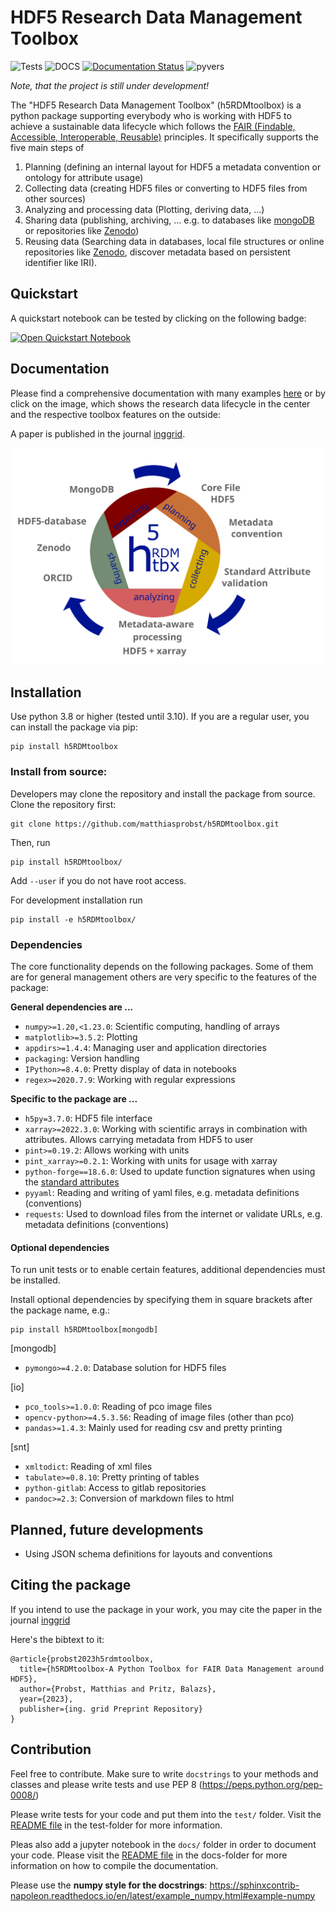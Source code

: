 # HDF5 Research Data Management Toolbox

![Tests](https://github.com/matthiasprobst/h5RDMtoolbox/actions/workflows/tests.yml/badge.svg)
![DOCS](https://codecov.io/gh/matthiasprobst/h5RDMtoolbox/branch/dev/graph/badge.svg)
[![Documentation Status](https://readthedocs.org/projects/h5rdmtoolbox/badge/?version=latest)](https://h5rdmtoolbox.readthedocs.io/en/latest/?badge=latest)
![pyvers](https://img.shields.io/badge/python-3.8%20%7C%203.9%20%7C%203.10-blue)

*Note, that the project is still under development!*

The "HDF5 Research Data Management Toolbox" (h5RDMtoolbox) is a python package supporting everybody who is working with
HDF5 to achieve a sustainable data lifecycle which follows
the [FAIR (Findable, Accessible, Interoperable, Reusable)](https://www.nature.com/articles/sdata201618)
principles. It specifically supports the five main steps of

1. Planning (defining an internal layout for HDF5 a metadata convention or ontology for attribute usage)
2. Collecting data (creating HDF5 files or converting to HDF5 files from other sources)
3. Analyzing and processing data (Plotting, deriving data, ...)
4. Sharing data (publishing, archiving, ... e.g. to databases like [mongoDB](https://www.mongodb.com/) or repositories
   like [Zenodo](https://zenodo.org/))
5. Reusing data (Searching data in databases, local file structures or online repositories
   like [Zenodo](https://zenodo.org), discover metadata based on persistent identifier like IRI).

## Quickstart

A quickstart notebook can be tested by clicking on the following badge:

[![Open Quickstart Notebook](https://colab.research.google.com/assets/colab-badge.svg)](https://colab.research.google.com/github/matthiasprobst/h5RDMtoolbox/blob/main/docs/colab/quickstart.ipynb)

## Documentation

Please find a comprehensive documentation with many examples [here](h5rdmtoolbox.readthedocs.io/en/latest/) or by click
on the image, which shows the research data lifecycle in the center and the respective toolbox features on the outside:

A paper is published in the journal [inggrid](https://preprints.inggrid.org/repository/view/23/).

<a href="https://h5rdmtoolbox.readthedocs.io/en/latest/"><img src="docs/_static/new_icon_with_text.svg" alt="RDM lifecycle" style="widht:600px;"></a>

## Installation

Use python 3.8 or higher (tested until 3.10). If you are a regular user, you can install the package via pip:

    pip install h5RDMtoolbox

### Install from source:

Developers may clone the repository and install the package from source. Clone the repository first:

    git clone https://github.com/matthiasprobst/h5RDMtoolbox.git

Then, run

    pip install h5RDMtoolbox/

Add `--user` if you do not have root access.

For development installation run

    pip install -e h5RDMtoolbox/

### Dependencies

The core functionality depends on the following packages. Some of them are for general management others are very
specific to the features of the package:

**General dependencies are ...**

- `numpy>=1.20,<1.23.0`: Scientific computing, handling of arrays
- `matplotlib>=3.5.2`: Plotting
- `appdirs>=1.4.4`: Managing user and application directories
- `packaging`: Version handling
- `IPython>=8.4.0`: Pretty display of data in notebooks
- `regex>=2020.7.9`: Working with regular expressions

**Specific to the package are ...**

- `h5py=3.7.0`: HDF5 file interface
- `xarray>=2022.3.0`: Working with scientific arrays in combination with attributes. Allows carrying metadata from HDF5
  to user
- `pint>=0.19.2`: Allows working with units
- `pint_xarray>=0.2.1`: Working with units for usage with xarray
- `python-forge==18.6.0`: Used to update function signatures when using
  the [standard attributes](https://h5rdmtoolbox.readthedocs.io/en/latest/conventions/standard_attributes_and_conventions.html)
- `pyyaml`: Reading and writing of yaml files, e.g. metadata definitions (conventions)
- `requests`: Used to download files from the internet or validate URLs, e.g. metadata definitions (conventions)

#### Optional dependencies

To run unit tests or to enable certain features, additional dependencies must be installed.

Install optional dependencies by specifying them in square brackets after the package name, e.g.:

    pip install h5RDMtoolbox[mongodb]

[mongodb]

- `pymongo>=4.2.0`: Database solution for HDF5 files

[io]

- `pco_tools>=1.0.0`: Reading of pco image files
- `opencv-python>=4.5.3.56`: Reading of image files (other than pco)
- `pandas>=1.4.3`: Mainly used for reading csv and pretty printing

[snt]

- `xmltodict`: Reading of xml files
- `tabulate>=0.8.10`: Pretty printing of tables
- `python-gitlab`: Access to gitlab repositories
- `pandoc>=2.3`: Conversion of markdown files to html

## Planned, future developments

- Using JSON schema definitions for layouts and conventions

## Citing the package
If you intend to use the package in your work, you may cite the paper in the journal [inggrid](https://preprints.inggrid.org/repository/view/23/)

Here's the bibtext to it:
```
@article{probst2023h5rdmtoolbox,
  title={h5RDMtoolbox-A Python Toolbox for FAIR Data Management around HDF5},
  author={Probst, Matthias and Pritz, Balazs},
  year={2023},
  publisher={ing. grid Preprint Repository}
}
```

## Contribution

Feel free to contribute. Make sure to write `docstrings` to your methods and classes and please write tests and use PEP
8 (https://peps.python.org/pep-0008/)

Please write tests for your code and put them into the `test/` folder. Visit the [README file](./tests/README.md) in the
test-folder for more information.

Pleas also add a jupyter notebook in the `docs/` folder in order to document your code. Please visit
the [README file](./docs/README.md) in the docs-folder for more information on how to compile the documentation.

Please use the **numpy style for the docstrings**:
https://sphinxcontrib-napoleon.readthedocs.io/en/latest/example_numpy.html#example-numpy


